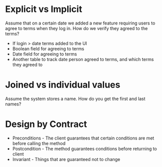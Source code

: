# Explicit vs Implicit
Assume that on a certain date we added a new feature requiring users to agree to terms when they log in. How do we verify they agreed to the terms?
  * If login > date terms added to the UI
  * Boolean field for agreeing to terms
  * Date field for agreeing to terms
  * Another table to track date person agreed to terms, and which terms they agreed to

# Joined vs individual values
Assume the system stores a name.  How do you get the first and last names? 

# Design by Contract
* Preconditions - The client guarantees that certain conditions are met before calling the method
* Postcondition - The method guarantees conditions before returning to client
* Invariant - Things that are guaranteed not to change

